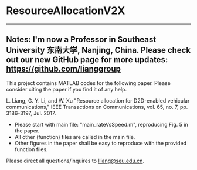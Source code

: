 # ResourceAllocationV2X
---
Notes: I'm now a Professor in Southeast University 东南大学, Nanjing, China. Please check out our new GitHub page for more updates: https://github.com/lianggroup
---
This project contains MATLAB codes for the following paper. Please consider citing the paper if you find it of any help.  

L. Liang, G. Y. Li, and W. Xu "Resource allocation for D2D-enabled vehicular communications," IEEE Transactions on Communications, vol. 65, no. 7, pp. 3186-3197, Jul. 2017.

- Please start with main file: "main_rateVsSpeed.m", reproducing Fig. 5 in the paper. 
- All other (function) files are called in the main file. 
- Other figures in the paper shall be easy to reproduce with the provided function files. 

Please direct all questions/inquires to lliang@seu.edu.cn. 

